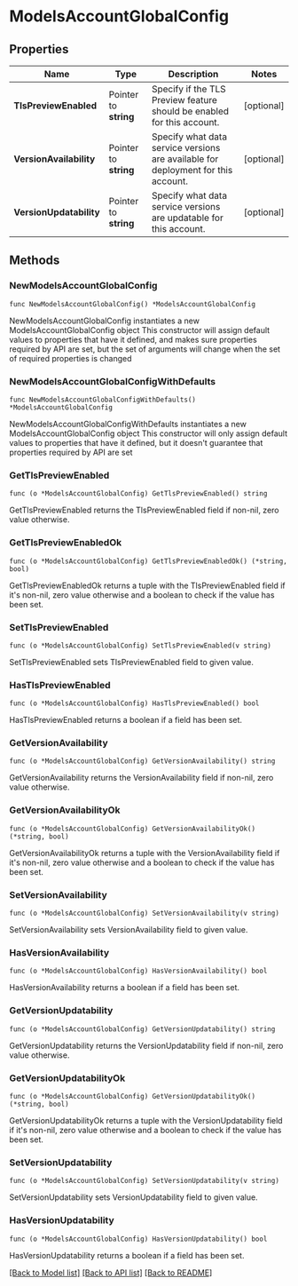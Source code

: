# ModelsAccountGlobalConfig

## Properties

Name | Type | Description | Notes
------------ | ------------- | ------------- | -------------
**TlsPreviewEnabled** | Pointer to **string** | Specify if the TLS Preview feature should be enabled for this account. | [optional] 
**VersionAvailability** | Pointer to **string** | Specify what data service versions are available for deployment for this account. | [optional] 
**VersionUpdatability** | Pointer to **string** | Specify what data service versions are updatable for this account. | [optional] 

## Methods

### NewModelsAccountGlobalConfig

`func NewModelsAccountGlobalConfig() *ModelsAccountGlobalConfig`

NewModelsAccountGlobalConfig instantiates a new ModelsAccountGlobalConfig object
This constructor will assign default values to properties that have it defined,
and makes sure properties required by API are set, but the set of arguments
will change when the set of required properties is changed

### NewModelsAccountGlobalConfigWithDefaults

`func NewModelsAccountGlobalConfigWithDefaults() *ModelsAccountGlobalConfig`

NewModelsAccountGlobalConfigWithDefaults instantiates a new ModelsAccountGlobalConfig object
This constructor will only assign default values to properties that have it defined,
but it doesn't guarantee that properties required by API are set

### GetTlsPreviewEnabled

`func (o *ModelsAccountGlobalConfig) GetTlsPreviewEnabled() string`

GetTlsPreviewEnabled returns the TlsPreviewEnabled field if non-nil, zero value otherwise.

### GetTlsPreviewEnabledOk

`func (o *ModelsAccountGlobalConfig) GetTlsPreviewEnabledOk() (*string, bool)`

GetTlsPreviewEnabledOk returns a tuple with the TlsPreviewEnabled field if it's non-nil, zero value otherwise
and a boolean to check if the value has been set.

### SetTlsPreviewEnabled

`func (o *ModelsAccountGlobalConfig) SetTlsPreviewEnabled(v string)`

SetTlsPreviewEnabled sets TlsPreviewEnabled field to given value.

### HasTlsPreviewEnabled

`func (o *ModelsAccountGlobalConfig) HasTlsPreviewEnabled() bool`

HasTlsPreviewEnabled returns a boolean if a field has been set.

### GetVersionAvailability

`func (o *ModelsAccountGlobalConfig) GetVersionAvailability() string`

GetVersionAvailability returns the VersionAvailability field if non-nil, zero value otherwise.

### GetVersionAvailabilityOk

`func (o *ModelsAccountGlobalConfig) GetVersionAvailabilityOk() (*string, bool)`

GetVersionAvailabilityOk returns a tuple with the VersionAvailability field if it's non-nil, zero value otherwise
and a boolean to check if the value has been set.

### SetVersionAvailability

`func (o *ModelsAccountGlobalConfig) SetVersionAvailability(v string)`

SetVersionAvailability sets VersionAvailability field to given value.

### HasVersionAvailability

`func (o *ModelsAccountGlobalConfig) HasVersionAvailability() bool`

HasVersionAvailability returns a boolean if a field has been set.

### GetVersionUpdatability

`func (o *ModelsAccountGlobalConfig) GetVersionUpdatability() string`

GetVersionUpdatability returns the VersionUpdatability field if non-nil, zero value otherwise.

### GetVersionUpdatabilityOk

`func (o *ModelsAccountGlobalConfig) GetVersionUpdatabilityOk() (*string, bool)`

GetVersionUpdatabilityOk returns a tuple with the VersionUpdatability field if it's non-nil, zero value otherwise
and a boolean to check if the value has been set.

### SetVersionUpdatability

`func (o *ModelsAccountGlobalConfig) SetVersionUpdatability(v string)`

SetVersionUpdatability sets VersionUpdatability field to given value.

### HasVersionUpdatability

`func (o *ModelsAccountGlobalConfig) HasVersionUpdatability() bool`

HasVersionUpdatability returns a boolean if a field has been set.


[[Back to Model list]](../README.md#documentation-for-models) [[Back to API list]](../README.md#documentation-for-api-endpoints) [[Back to README]](../README.md)


